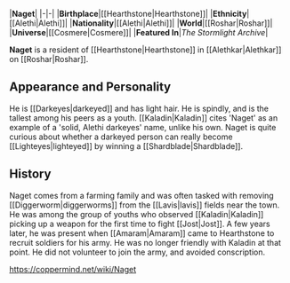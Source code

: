 |**Naget**|
|-|-|
|**Birthplace**|[[Hearthstone\|Hearthstone]]|
|**Ethnicity**|[[Alethi\|Alethi]]|
|**Nationality**|[[Alethi\|Alethi]]|
|**World**|[[Roshar\|Roshar]]|
|**Universe**|[[Cosmere\|Cosmere]]|
|**Featured In**|*The Stormlight Archive*|

**Naget** is a resident of [[Hearthstone\|Hearthstone]] in [[Alethkar\|Alethkar]] on [[Roshar\|Roshar]].

## Appearance and Personality
He is [[Darkeyes\|darkeyed]] and has light hair. He is spindly, and is the tallest among his peers as a youth. [[Kaladin\|Kaladin]] cites 'Naget' as an example of a 'solid, Alethi darkeyes' name, unlike his own. Naget is quite curious about whether a darkeyed person can really become [[Lighteyes\|lighteyed]] by winning a [[Shardblade\|Shardblade]].

## History
Naget comes from a farming family and was often tasked with removing [[Diggerworm\|diggerworms]] from the [[Lavis\|lavis]] fields near the town. He was among the group of youths who observed [[Kaladin\|Kaladin]] picking up a weapon for the first time to fight [[Jost\|Jost]].
A few years later, he was present when [[Amaram\|Amaram]] came to Hearthstone to recruit soldiers for his army. He was no longer friendly with Kaladin at that point. He did not volunteer to join the army, and avoided conscription.



https://coppermind.net/wiki/Naget